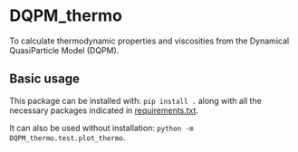 # DQPM_thermo

To calculate thermodynamic properties and viscosities from the Dynamical QuasiParticle Model (DQPM).

## Basic usage

This package can be installed with: ``pip install .`` along with all the necessary packages indicated in [requirements.txt](requirements.txt). 

It can also be used without installation: ``python -m DQPM_thermo.test.plot_thermo``. 